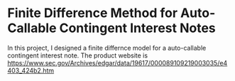 # Finite Difference Method for Auto-Callable Contingent Interest Notes
In this project, I designed a finite differnce model for a auto-callable contingent interest note. The product website is https://www.sec.gov/Archives/edgar/data/19617/000089109219003035/e4403_424b2.htm
